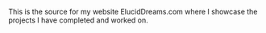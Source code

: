 This is the source for my website ElucidDreams.com where I showcase the projects I have completed and worked on.
